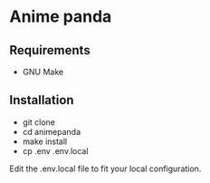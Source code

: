 # Anime panda

## Requirements

- GNU Make

## Installation

- git clone
- cd animepanda
- make install
- cp .env .env.local

Edit the .env.local file to fit your local configuration.
  